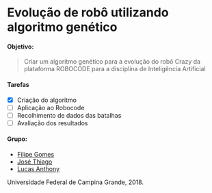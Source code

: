 # Evolução de robô utilizando algoritmo genético

#### Objetivo:
>Criar um algoritmo genético para a evolução do robô Crazy da
>plataforma ROBOCODE para a disciplina de Inteligência Artificial

#### Tarefas
- [x] Criação do algoritmo
- [ ] Aplicação ao Robocode
- [ ] Recolhimento de dados das batalhas
- [ ] Avaliação dos resultados

#### Grupo:
* [Filipe Gomes](github.com/filipegl)
* [José Thiago](github.com/thiaguin)
* [Lucas Anthony](github.com/lucasanthony)

Universidade Federal de Campina Grande, 2018.
